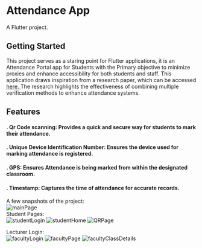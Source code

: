 # Attendance App

A Flutter project.

## Getting Started

This project serves as a staring point for Flutter applications, it is an Attendance Portal app for Students with the Primary objective to minimize proxies and enhance accessibility for both students and staff. This application draws inspiration from a research paper, which can be accessed [here. ](https://journal.ump.edu.my/ijsecs/article/view/705/143) The research highlights the effectiveness of combining multiple verification methods to enhance attendance systems.
## Features
#### . Qr Code scanning: Provides a quick and secure way for students to mark their attendance.  
#### . Unique Device Identification Number: Ensures the device used for marking attendance is registered.  
#### . GPS: Ensures Attendance is being marked from within the designated classroom.  
#### . Timestamp: Captures the time of attendance for accurate records.  

A few snapshots of the project:  
![mainPage](https://github.com/user-attachments/assets/9bf28661-9cf3-4d3c-9b51-8ca9c2548846)  
Student Pages:  
![studentLogin](https://github.com/user-attachments/assets/c3563a0b-8dee-43c3-8a37-629a012cfa57)
![studentHome](https://github.com/user-attachments/assets/c3201ac0-42ab-4f1b-8698-ca453d9c2118)
![QRPage](https://github.com/user-attachments/assets/0cefff67-bf29-46af-a9a2-06f12d2b6858)    

Lecturer Login:  
![facultyLogin](https://github.com/user-attachments/assets/1cf9937a-94c4-45cc-8bc8-1387de7cef0a)
![facultyPage](https://github.com/user-attachments/assets/5d00d6a3-1ad4-49ec-b51a-da730c1a16f9)
![facultyClassDetails](https://github.com/user-attachments/assets/60b024f7-97a3-4335-8165-32de7bdefda8)
